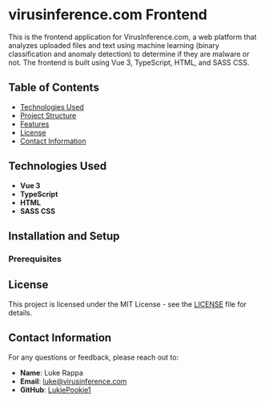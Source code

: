# virusinference.com Frontend

This is the frontend application for VirusInference.com, a web platform that analyzes uploaded files and text using machine learning (binary classification and anomaly detection) to determine if they are malware or not. The frontend is built using Vue 3, TypeScript, HTML, and SASS CSS.

## Table of Contents
- [Technologies Used](#technologies-used)
- [Project Structure](#project-structure)
- [Features](#features)
- [License](#license)
- [Contact Information](#contact-information)

## Technologies Used
- **Vue 3**
- **TypeScript**
- **HTML**
- **SASS CSS**

## Installation and Setup

### Prerequisites


## License
This project is licensed under the MIT License - see the [LICENSE](LICENSE) file for details.

## Contact Information
For any questions or feedback, please reach out to:
- **Name**: Luke Rappa
- **Email**: [luke@virusinference.com](mailto:luke@virusinference.com)
- **GitHub**: [LukiePookie1](https://github.com/LukiePookie1)
